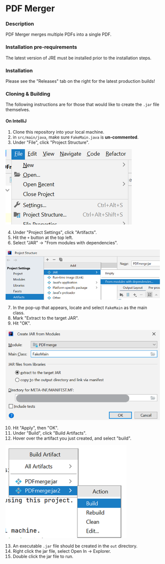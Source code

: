 # PDF Merger

### Description
PDF Merger merges multiple PDFs into a single PDF.

### Installation pre-requirements
The latest version of JRE must be installed prior to the installation steps.

### Installation
Please see the "Releases" tab on the right for the latest production builds!

### Cloning & Building 
The following instructions are for those that would like to create the `.jar` file themselves.

#### On IntelliJ
1. Clone this repository into your local machine.
2. in `src/main/java`, make sure `FakeMain.java` is **un-commented**.
3. Under "File", click "Project Structure".

![img.png](images/img.png)

4. Under "Project Settings", click "Artifacts".
5. Hit the `+` button at the top left.
6. Select "JAR" -> "From modules with dependencies".

![img_3.png](images/img_3.png)

7. In the pop-up that appears, locate and select `FakeMain` as the main class.
8. Mark "Extract to the target JAR".
9. Hit "OK".

![img_1.png](images/img_1.png)

10. Hit "Apply", then "OK".
11. Under "Build", click "Build Artifacts".
12. Hover over the artifact you just created, and select "build".

![img_2.png](images/img_2.png)

13. An executable `.jar` file should be created in the `out` directory.
14. Right click the jar file, select Open In -> Explorer.
15. Double click the jar file to run.
